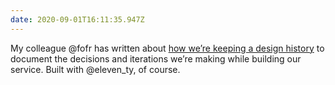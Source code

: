 ```yaml
---
date: 2020-09-01T16:11:35.947Z
---
```

My colleague @fofr has written about [how we’re keeping a design history](https://dfedigital.blog.gov.uk/2020/09/01/design-history/) to document the decisions and iterations we’re making while building our service. Built with @eleven_ty, of course.
